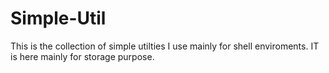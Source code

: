 # Simple-Util
This is the collection of simple utilties I use mainly for shell enviroments. IT is here mainly for storage purpose.
